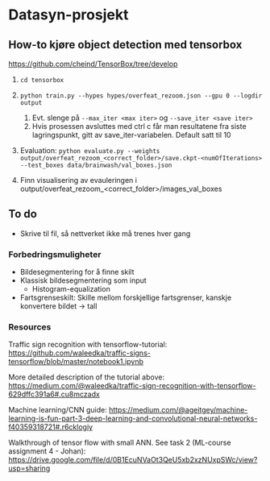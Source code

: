 # Datasyn-prosjekt

## How-to kjøre object detection med tensorbox
https://github.com/cheind/TensorBox/tree/develop

1. `cd tensorbox`
2. `python train.py --hypes hypes/overfeat_rezoom.json --gpu 0 --logdir output`
   1. Evt. slenge på `--max_iter <max iter>` og `--save_iter <save iter>`
   2. Hvis prosessen avsluttes med ctrl c får man resultatene fra siste lagringspunkt, gitt av save_iter-variabelen. Default satt til 10
3. Evaluation: `python evaluate.py --weights output/overfeat_rezoom_<correct_folder>/save.ckpt-<numOfIterations> --test_boxes data/brainwash/val_boxes.json`

4. Finn visualisering av evauleringen i output/overfeat_rezoom_<correct_folder>/images_val_boxes<numOfIterations>

## To do
* Skrive til fil, så nettverket ikke må trenes hver gang


### Forbedringsmuligheter

* Bildesegmentering for å finne skilt
* Klassisk bildesegmentering som input
    * Histogram-equalization
* Fartsgrenseskilt: Skille mellom forskjellige fartsgrenser, kanskje konvertere bildet -> tall


### Resources 
Traffic sign recognition with tensorflow-tutorial:
https://github.com/waleedka/traffic-signs-tensorflow/blob/master/notebook1.ipynb

More detailed description of the tutorial above:
https://medium.com/@waleedka/traffic-sign-recognition-with-tensorflow-629dffc391a6#.cu8mczadx

Machine learning/CNN guide:
https://medium.com/@ageitgey/machine-learning-is-fun-part-3-deep-learning-and-convolutional-neural-networks-f40359318721#.r6cklogiy

Walkthrough of tensor flow with small ANN. See task 2 (ML-course assignment 4 - Johan):
https://drive.google.com/file/d/0B1EcuNVaOt3QeU5xb2xzNUxpSWc/view?usp=sharing
